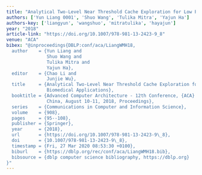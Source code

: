 ```yaml
---
title: "Analytical Two-Level Near Threshold Cache Exploration for Low Power Biomedical Applications"
authors: ['Yun Liang 0001', 'Shuo Wang', 'Tulika Mitra', 'Yajun Ha']
authors-key: ['liangyun', 'wangshuo', 'mitratulika', 'hayajun']
year: "2018"
article-link: "https://doi.org/10.1007/978-981-13-2423-9_8"
venue: "ACA"
bibex: "@inproceedings{DBLP:conf/aca/LiangWMH18,
  author    = {Yun Liang and
               Shuo Wang and
               Tulika Mitra and
               Yajun Ha},
  editor    = {Chao Li and
               Junjie Wu},
  title     = {Analytical Two-Level Near Threshold Cache Exploration for Low Power
               Biomedical Applications},
  booktitle = {Advanced Computer Architecture - 12th Conference, {ACA} 2018, Yingkou,
               China, August 10-11, 2018, Proceedings},
  series    = {Communications in Computer and Information Science},
  volume    = {908},
  pages     = {95--108},
  publisher = {Springer},
  year      = {2018},
  url       = {https://doi.org/10.1007/978-981-13-2423-9\_8},
  doi       = {10.1007/978-981-13-2423-9\_8},
  timestamp = {Fri, 27 Mar 2020 08:53:30 +0100},
  biburl    = {https://dblp.org/rec/conf/aca/LiangWMH18.bib},
  bibsource = {dblp computer science bibliography, https://dblp.org}
}"
---
```

